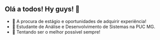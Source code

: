 ## Olá a todos! Hy guys! 👋


- 🔭 A procura de estágio e oportunidades de adquirir experiência!
- 🌱 Estudante de Análise e Desenvolvimento de Sistemas na PUC MG.
- 💬 Tentando ser o melhor possível sempre!

<!--**jvgribeiro/jvgribeiro** is a ✨ _special_ ✨ repository because its `README.md` (this file) appears on your GitHub profile.

Here are some ideas to get you started:

- 🔭 A procura de estágio e oportunidades de adquirir experiência!
- 🌱 Estudante de Análise e Desenvolvimento de Sistemas na PUC MG.
- 👯 I’m looking to collaborate on ...
- 🤔 I’m looking for help with ...
- 💬 Ask me about ...
- 📫 How to reach me: ...
- 😄 Pronouns: ...
- ⚡ Fun fact: ...
-->
